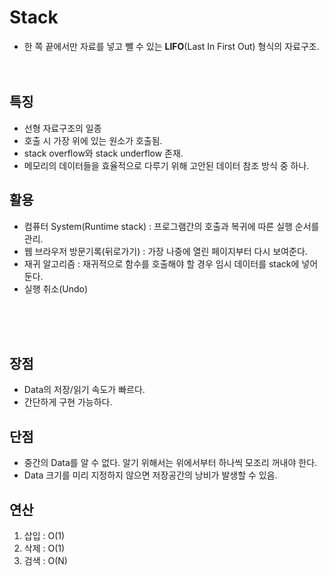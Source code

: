 # Stack
- 한 쪽 끝에서만 자료를 넣고 뺄 수 있는 **LIFO**(Last In First Out) 형식의 자료구조.
<br><br><br>

## 특징
- 선형 자료구조의 일종
- 호출 시 가장 위에 있는 원소가 호출됨.
- stack overflow와 stack underflow 존재.
- 메모리의 데이터들을 효율적으로 다루기 위해 고안된 데이터 참조 방식 중 하나.
  
## 활용
- 컴퓨터 System(Runtime stack) : 프로그램간의 호출과 복귀에 따른 실행 순서를 관리.
- 웹 브라우저 방문기록(뒤로가기) : 가장 나중에 열린 페이지부터 다시 보여준다.
- 재귀 알고리즘 : 재귀적으로 함수를 호출해야 할 경우 임시 데이터를 stack에 넣어둔다.
- 실행 취소(Undo)

<br><br><br>

## 장점
- Data의 저장/읽기 속도가 빠르다.
- 간단하게 구현 가능하다.

## 단점
- 중간의 Data를 알 수 없다. 알기 위해서는 위에서부터 하나씩 모조리 꺼내야 한다.
- Data 크기를 미리 지정하지 않으면 저장공간의 낭비가 발생할 수 있음.

## 연산
1. 삽입 : O(1)
2. 삭제 : O(1)
3. 검색 : O(N)
